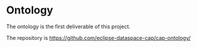 # Ontology

The ontology is the first deliverable of this project.

The repository is <https://github.com/eclipse-dataspace-cap/cap-ontology/>
